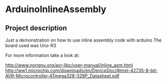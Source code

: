 # ArduinoInlineAssembly

## Project description


Just a demonstration on how to use inline assembly code 
with arduino
The board used was Uno-R3



For more information take a look at:

http://www.nongnu.org/avr-libc/user-manual/inline_asm.html
http://ww1.microchip.com/downloads/en/DeviceDoc/Atmel-42735-8-bit-AVR-Microcontroller-ATmega328-328P_Datasheet.pdf
